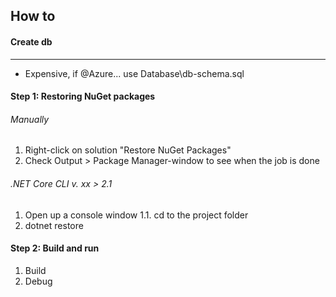 ## How to

#### Create db

---

- Expensive, if @Azure... use Database\db-schema.sql

#### Step 1: Restoring NuGet packages

###### Manually

1. Right-click on solution "Restore NuGet Packages"
2. Check Output > Package Manager-window to see when the job is done

###### .NET Core CLI v. xx > 2.1 

1. Open up a console window
1.1. cd to the project folder
2. dotnet restore

#### Step 2: Build and run

1. Build
2. Debug
